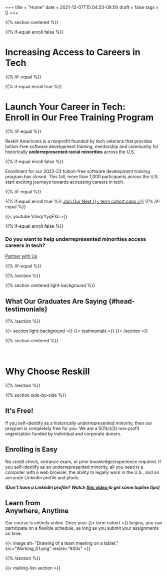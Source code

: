 +++
title = "Home"
date = 2021-12-07T15:04:53-08:00
draft = false
tags = []
+++

{{% section centered %}}

{{% if-equal enroll false %}}
# Increasing Access to Careers in Tech
{{% /if-equal %}}

{{% if-equal enroll true %}}
# Launch Your Career in Tech:<br>Enroll in Our Free Training Program
{{% /if-equal %}}

Reskill Americans is a nonprofit founded by tech veterans that provides
tuition-free software development training, mentorship and community for
historically **underrepresented racial minorities** across the U.S.

{{% if-equal enroll false %}}

<p class="footnote" style="color:rgb(2, 2, 95) !important;">

Enrollment for our 2022-23 tuition-free software development training program has closed. This fall, more than 1,000 participants across the U.S. start exciting journeys towards accessing careers in tech. 
</p>

{{% /if-equal %}}

{{% if-equal enroll true %}}
<a class="button-like standout" href="/enroll">Join Our Next {{< term cohort caps >}}</a>
{{% /if-equal %}}

<div style="max-width: 800px; margin: auto;">
{{< youtube V3vqrYyqFXo >}}
</div>

{{% if-equal enroll false %}}

### Do you want to help underrepresented minorities access careers in tech?

<a class="button-like standout" href="/partner">Partner with Us</a>

{{% /if-equal %}}

{{% /section %}}

{{% section centered light-background %}}

## What Our Graduates Are Saying {#head-testimonials}

{{% /section %}}

{{< section light-background >}}
{{< testimonials >}}
{{< /section >}}

{{% section  centered  %}}

<div style="padding-top:20px;">

# Why Choose Reskill

</div>
{{% /section %}}

{{% section side-by-side %}}

<div>

## It's Free!

If you self-identify as a historically underrepresented minority, then
our program is completely free for you. We are a 501(c)(3) non-profit
organization funded by individual and corporate donors.

## Enrolling is Easy
No credit check, entrance exam, or prior knowledge/experience required. If you self-identify as an underrepresented minority, all you need is a computer with a web browser, the ability to legally work in the U.S., and an accurate LinkedIn profile and photo.

<i>
<b>
(Don’t have a LinkedIn profile? Watch <a href="https://www.youtube.com/watch?v=iubjqvaqZHM" target="_blank"> this video </a> to get some topline tips) 
</b>
</i>

## Learn from<br>Anywhere, Anytime

Our course is entirely online. Once your {{< term cohort >}} begins, you can
participate on a flexible schedule, as long as you submit your assignments
on time.


</div>

{{< image alt="Drawing of a team meeting on a tablet."
    src="Working_01.png" resize="800x" >}}

{{% /section %}}

{{< mailing-list-section >}}

